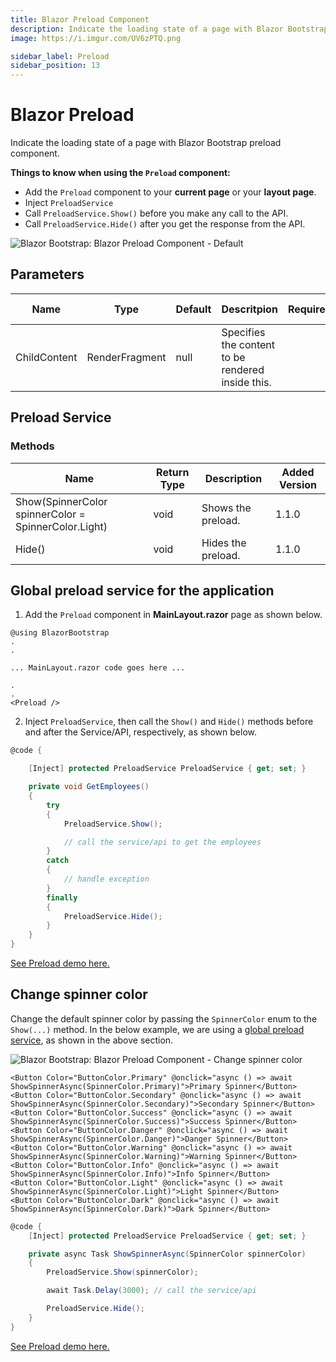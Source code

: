 ```yaml
---
title: Blazor Preload Component
description: Indicate the loading state of a page with Blazor Bootstrap preload component.
image: https://i.imgur.com/UV6zPTQ.png

sidebar_label: Preload
sidebar_position: 13
---
```


# Blazor Preload

Indicate the loading state of a page with Blazor Bootstrap preload component.

**Things to know when using the `Preload` component:**

- Add the `Preload` component to your **current page** or your **layout page**.
- Inject `PreloadService`
- Call `PreloadService.Show()` before you make any call to the API.
- Call `PreloadService.Hide()` after you get the response from the API.

<img src="https://i.imgur.com/UV6zPTQ.png" alt="Blazor Bootstrap: Blazor Preload Component - Default" />

## Parameters

| Name | Type | Default | Descritpion | Required |  Version Added |
|--|--|--|--|--|--|
| ChildContent | RenderFragment | null | Specifies the content to be rendered inside this. | | 1.1.0 |

## Preload Service

### Methods

| Name | Return Type | Description | Added Version |
|--|--|--|--|
| Show(SpinnerColor spinnerColor = SpinnerColor.Light)| void | Shows the preload. | 1.1.0 |
| Hide() | void | Hides the preload. | 1.1.0 |

## Global preload service for the application

1. Add the `Preload` component in **MainLayout.razor** page as shown below.

```cshtml {} showLineNumbers
@using BlazorBootstrap
.
.

... MainLayout.razor code goes here ...

.
.
<Preload />
```

2. Inject `PreloadService`, then call the `Show()` and `Hide()` methods before and after the Service/API, respectively, as shown below.

```cs {} showLineNumbers
@code {

    [Inject] protected PreloadService PreloadService { get; set; }

    private void GetEmployees()
    {
        try
        {
            PreloadService.Show();

            // call the service/api to get the employees
        }
        catch
        {
            // handle exception
        }
        finally
        {
            PreloadService.Hide();
        }
    }
}
```

[See Preload demo here.](https://demos.blazorbootstrap.com/preload#global-preload-service-for-the-application)

## Change spinner color

Change the default spinner color by passing the `SpinnerColor` enum to the `Show(...)` method. In the below example, we are using a [global preload service](/docs/components/preload#global-preload-service-for-the-application), as shown in the above section.

<img src="https://i.imgur.com/5PVt5bX.png" alt="Blazor Bootstrap: Blazor Preload Component - Change spinner color" />

```cshml {} showLineNumbers
<Button Color="ButtonColor.Primary" @onclick="async () => await ShowSpinnerAsync(SpinnerColor.Primary)">Primary Spinner</Button>
<Button Color="ButtonColor.Secondary" @onclick="async () => await ShowSpinnerAsync(SpinnerColor.Secondary)">Secondary Spinner</Button>
<Button Color="ButtonColor.Success" @onclick="async () => await ShowSpinnerAsync(SpinnerColor.Success)">Success Spinner</Button>
<Button Color="ButtonColor.Danger" @onclick="async () => await ShowSpinnerAsync(SpinnerColor.Danger)">Danger Spinner</Button>
<Button Color="ButtonColor.Warning" @onclick="async () => await ShowSpinnerAsync(SpinnerColor.Warning)">Warning Spinner</Button>
<Button Color="ButtonColor.Info" @onclick="async () => await ShowSpinnerAsync(SpinnerColor.Info)">Info Spinner</Button>
<Button Color="ButtonColor.Light" @onclick="async () => await ShowSpinnerAsync(SpinnerColor.Light)">Light Spinner</Button>
<Button Color="ButtonColor.Dark" @onclick="async () => await ShowSpinnerAsync(SpinnerColor.Dark)">Dark Spinner</Button>
```

```cs {} showLineNumbers
@code {
    [Inject] protected PreloadService PreloadService { get; set; }

    private async Task ShowSpinnerAsync(SpinnerColor spinnerColor)
    {
        PreloadService.Show(spinnerColor);

        await Task.Delay(3000); // call the service/api

        PreloadService.Hide();
    }
}
```

[See Preload demo here.](https://demos.blazorbootstrap.com/preload#change-spinner-color)